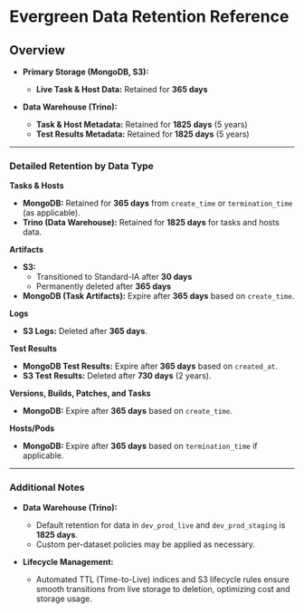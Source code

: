 # Evergreen Data Retention Reference

## Overview

- **Primary Storage (MongoDB, S3):**
  - **Live Task & Host Data:** Retained for **365 days**

- **Data Warehouse (Trino):**
  - **Task & Host Metadata:** Retained for **1825 days** (5 years)
  - **Test Results Metadata:** Retained for **1825 days** (5 years)

---

### Detailed Retention by Data Type

**Tasks & Hosts**

- **MongoDB:** Retained for **365 days** from `create_time` or `termination_time` (as applicable).
- **Trino (Data Warehouse):** Retained for **1825 days** for tasks and hosts data.

**Artifacts**

- **S3:**
  - Transitioned to Standard-IA after **30 days**
  - Permanently deleted after **365 days**
- **MongoDB (Task Artifacts):** Expire after **365 days** based on `create_time`.

**Logs**

- **S3 Logs:** Deleted after **365 days**.

**Test Results**

- **MongoDB Test Results:** Expire after **365 days** based on `created_at`.
- **S3 Test Results:** Deleted after **730 days** (2 years).

**Versions, Builds, Patches, and Tasks**

- **MongoDB:** Expire after **365 days** based on `create_time`.

**Hosts/Pods**

- **MongoDB:** Expire after **365 days** based on `termination_time` if applicable.

---

### Additional Notes

- **Data Warehouse (Trino):**
  - Default retention for data in `dev_prod_live` and `dev_prod_staging` is **1825 days**.
  - Custom per-dataset policies may be applied as necessary.

- **Lifecycle Management:**
  - Automated TTL (Time-to-Live) indices and S3 lifecycle rules ensure smooth transitions from live storage to deletion, optimizing cost and storage usage.
